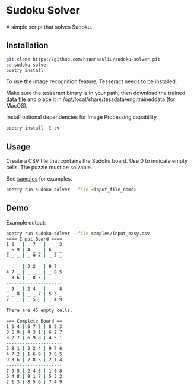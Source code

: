 # Sudoku Solver

A simple script that solves Sudoku.

## Installation

```bash
git clone https://github.com/hsuanhauliu/sudoku-solver.git
cd sudoku-solver
poetry install
```

To use the image recognition feature, Tesseract needs to be installed.

Make sure the tesseract binary is in your path, then download the trained [data file](https://github.com/tesseract-ocr/tessdata_fast/raw/main/eng.traineddata) and place it in /opt/local/share/tessdata/eng.traineddata (for MacOS).

Install optional dependencies for Image Processing capability
```bash
poetry install -E cv
```

## Usage

Create a CSV file that contains the Sudoku board. Use 0 to indicate empty cells. The puzzle must be solvable.

See [samples](samples/) for examples.

```bash
poetry run sudoku-solver --file <input_file_name>
```

## Demo

Example output:

```bash
poetry run sudoku-solver --file samples/input_easy.csv 
==== Input Board ====
1 6 _ | _ 7 _ | _ _ 3 
_ 5 9 | 4 _ _ | 6 _ _ 
3 _ _ | _ 9 8 | _ 5 _ 
---------------------
_ _ _ | 3 2 _ | 9 7 _ 
4 7 _ | _ _ _ | _ 8 5 
_ 3 6 | _ 8 5 | _ _ _ 
---------------------
_ 9 _ | 2 4 _ | _ _ 8 
_ _ 8 | _ _ 7 | 5 3 _ 
2 _ _ | _ 5 _ | _ 4 9 

There are 45 empty cells.

=== Complete Board ==
1 6 4 | 5 7 2 | 8 9 3 
8 5 9 | 4 3 1 | 6 2 7 
3 2 7 | 6 9 8 | 4 5 1 
---------------------
5 8 1 | 3 2 4 | 9 7 6 
4 7 2 | 1 6 9 | 3 8 5 
9 3 6 | 7 8 5 | 2 1 4 
---------------------
7 9 5 | 2 4 3 | 1 6 8 
6 4 8 | 9 1 7 | 5 3 2 
2 1 3 | 8 5 6 | 7 4 9
```
